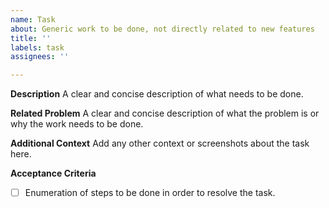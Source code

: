 ```yaml
---
name: Task
about: Generic work to be done, not directly related to new features
title: ''
labels: task
assignees: ''

---
```


**Description**
A clear and concise description of what needs to be done.

**Related Problem**
A clear and concise description of what the problem is or why the work needs to be done.

**Additional Context**
Add any other context or screenshots about the task here.

**Acceptance Criteria**
- [ ] Enumeration of steps to be done in order to resolve the task.
